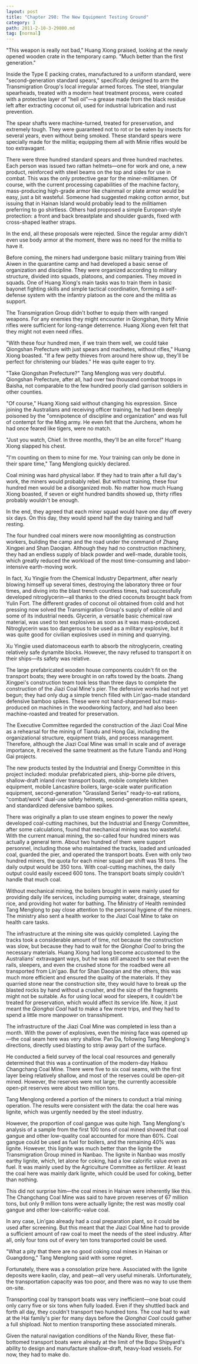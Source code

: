 ```yaml
---
layout: post
title: "Chapter 298: The New Equipment Testing Ground"
category: 3
path: 2011-2-10-3-29800.md
tag: [normal]
---
```


"This weapon is really not bad," Huang Xiong praised, looking at the newly opened wooden crate in the temporary camp. "Much better than the first generation."

Inside the Type E packing crates, manufactured to a uniform standard, were "second-generation standard spears," specifically designed to arm the Transmigration Group's local irregular armed forces. The steel, triangular spearheads, treated with a modern heat treatment process, were coated with a protective layer of "hell oil"—a grease made from the black residue left after extracting coconut oil, used for industrial lubrication and rust prevention.

The spear shafts were machine-turned, treated for preservation, and extremely tough. They were guaranteed not to rot or be eaten by insects for several years, even without being smoked. These standard spears were specially made for the militia; equipping them all with Minie rifles would be too extravagant.

There were three hundred standard spears and three hundred machetes. Each person was issued two rattan helmets—one for work and one, a new product, reinforced with steel beams on the top and sides for use in combat. This was the only protective gear for the miner-militiamen. Of course, with the current processing capabilities of the machine factory, mass-producing high-grade armor like chainmail or plate armor would be easy, just a bit wasteful. Someone had suggested making cotton armor, but issuing that in Hainan Island would probably lead to the militiamen preferring to go shirtless. Others had proposed a simple European-style protection: a front and back breastplate and shoulder guards, fixed with cross-shaped leather straps.

In the end, all these proposals were rejected. Since the regular army didn't even use body armor at the moment, there was no need for the militia to have it.

Before coming, the miners had undergone basic military training from Wei Aiwen in the quarantine camp and had developed a basic sense of organization and discipline. They were organized according to military structure, divided into squads, platoons, and companies. They moved in squads. One of Huang Xiong's main tasks was to train them in basic bayonet fighting skills and simple tactical coordination, forming a self-defense system with the infantry platoon as the core and the militia as support.

The Transmigration Group didn't bother to equip them with ranged weapons. For any enemies they might encounter in Qiongshan, thirty Minie rifles were sufficient for long-range deterrence. Huang Xiong even felt that they might not even need rifles.

"With these four hundred men, if we train them well, we could take Qiongshan Prefecture with just spears and machetes, without rifles," Huang Xiong boasted. "If a few petty thieves from around here show up, they'll be perfect for christening our blades." He was quite eager to try.

"Take Qiongshan Prefecture?" Tang Menglong was very doubtful. Qiongshan Prefecture, after all, had over two thousand combat troops in Baisha, not comparable to the few hundred poorly clad garrison soldiers in other counties.

"Of course," Huang Xiong said without changing his expression. Since joining the Australians and receiving officer training, he had been deeply poisoned by the "omnipotence of discipline and organization" and was full of contempt for the Ming army. He even felt that the Jurchens, whom he had once feared like tigers, were no match.

"Just you watch, Chief. In three months, they'll be an elite force!" Huang Xiong slapped his chest.

"I'm counting on them to mine for me. Your training can only be done in their spare time," Tang Menglong quickly declared.

Coal mining was hard physical labor. If they had to train after a full day's work, the miners would probably rebel. But without training, these four hundred men would be a disorganized mob. No matter how much Huang Xiong boasted, if seven or eight hundred bandits showed up, thirty rifles probably wouldn't be enough.

In the end, they agreed that each miner squad would have one day off every six days. On this day, they would spend half the day training and half resting.

The four hundred coal miners were now moonlighting as construction workers, building the camp and the road under the command of Zhang Xingpei and Shan Daoqian. Although they had no construction machinery, they had an endless supply of black powder and well-made, durable tools, which greatly reduced the workload of the most time-consuming and labor-intensive earth-moving work.

In fact, Xu Yingjie from the Chemical Industry Department, after nearly blowing himself up several times, destroying the laboratory three or four times, and diving into the blast trench countless times, had successfully developed nitroglycerin—all thanks to the dried coconuts brought back from Yulin Fort. The different grades of coconut oil obtained from cold and hot pressing now solved the Transmigration Group's supply of edible oil and some of its industrial needs. Glycerin, a versatile basic chemical raw material, was used to test explosives as soon as it was mass-produced. Nitroglycerin was too dangerous to be used as a military explosive, but it was quite good for civilian explosives used in mining and quarrying.

Xu Yingjie used diatomaceous earth to absorb the nitroglycerin, creating relatively safe dynamite blocks. However, the navy refused to transport it on their ships—its safety was relative.

The large prefabricated wooden house components couldn't fit on the transport boats; they were brought in on rafts towed by the boats. Zhang Xingpei's construction team took less than three days to complete the construction of the Jiazi Coal Mine's pier. The defensive works had not yet begun; they had only dug a simple trench filled with Lin'gao-made standard defensive bamboo spikes. These were not hand-sharpened but mass-produced on machines in the woodworking factory, and had also been machine-roasted and treated for preservation.

The Executive Committee regarded the construction of the Jiazi Coal Mine as a rehearsal for the mining of Tiandu and Hong Gai, including the organizational structure, equipment trials, and process management. Therefore, although the Jiazi Coal Mine was small in scale and of average importance, it received the same treatment as the future Tiandu and Hong Gai projects.

The new products tested by the Industrial and Energy Committee in this project included: modular prefabricated piers, ship-borne pile drivers, shallow-draft inland river transport boats, mobile complete kitchen equipment, mobile Lancashire boilers, large-scale water purification equipment, second-generation "Grassland Series" ready-to-eat rations, "combat/work" dual-use safety helmets, second-generation militia spears, and standardized defensive bamboo spikes.

There was originally a plan to use steam engines to power the newly developed coal-cutting machines, but the Industrial and Energy Committee, after some calculations, found that mechanical mining was too wasteful. With the current manual mining, the so-called four hundred miners was actually a general term. About two hundred of them were support personnel, including those who maintained the tracks, loaded and unloaded coal, guarded the pier, and operated the transport boats. Even with only two hundred miners, the quota for each miner squad per shift was 18 tons. The daily output would be 350 tons. With coal-cutting machines, the daily output could easily exceed 600 tons. The transport boats simply couldn't handle that much coal.

Without mechanical mining, the boilers brought in were mainly used for providing daily life services, including pumping water, drainage, steaming rice, and providing hot water for bathing. The Ministry of Health reminded Tang Menglong to pay close attention to the personal hygiene of the miners. The ministry also sent a health worker to the Jiazi Coal Mine to take on health care tasks.

The infrastructure at the mining site was quickly completed. Laying the tracks took a considerable amount of time, not because the construction was slow, but because they had to wait for the *Qionghai Coal* to bring the necessary materials. Huang Xiong had long become accustomed to the Australians' extravagant ways, but he was still amazed to see that even the rails, sleepers, and even the crushed stone for the roadbed were all transported from Lin'gao. But for Shan Daoqian and the others, this was much more efficient and ensured the quality of the materials. If they quarried stone near the construction site, they would have to break up the blasted rocks by hand without a crusher, and the size of the fragments might not be suitable. As for using local wood for sleepers, it couldn't be treated for preservation, which would affect its service life. Now, it just meant the *Qionghai Coal* had to make a few more trips, and they had to spend a little more manpower on transshipment.

The infrastructure of the Jiazi Coal Mine was completed in less than a month. With the power of explosives, even the mining face was opened up—the coal seam here was very shallow. Pan Da, following Tang Menglong's directions, directly used blasting to strip away part of the surface.

He conducted a field survey of the local coal resources and generally determined that this was a continuation of the modern-day Haikou Changchang Coal Mine. There were five to six coal seams, with the first layer being relatively shallow, and most of the reserves could be open-pit mined. However, the reserves were not large; the currently accessible open-pit reserves were about two million tons.

Tang Menglong ordered a portion of the miners to conduct a trial mining operation. The results were consistent with the data: the coal here was lignite, which was urgently needed by the steel industry.

However, the proportion of coal gangue was quite high. Tang Menglong's analysis of a sample from the first 100 tons of coal mined showed that coal gangue and other low-quality coal accounted for more than 60%. Coal gangue could be used as fuel for boilers, and the remaining 40% was lignite. However, this lignite was much better than the lignite the Transmigration Group mined in Nanbao. The lignite in Nanbao was mostly earthy lignite, which, let alone for coking, had a low calorific value even as fuel. It was mainly used by the Agriculture Committee as fertilizer. At least the coal here was mainly dark lignite, which could be used for coking, better than nothing.

This did not surprise him—the coal mines in Hainan were inherently like this. The Changchang Coal Mine was said to have proven reserves of 67 million tons, but only 9 million tons were actually lignite; the rest was mostly coal gangue and other low-calorific-value coal.

In any case, Lin'gao already had a coal preparation plant, so it could be used after screening. But this meant that the Jiazi Coal Mine had to provide a sufficient amount of raw coal to meet the needs of the steel industry. After all, only four tons out of every ten tons transported could be used.

"What a pity that there are no good coking coal mines in Hainan or Guangdong," Tang Menglong said with some regret.

Fortunately, there was a consolation prize here. Associated with the lignite deposits were kaolin, clay, and peat—all very useful minerals. Unfortunately, the transportation capacity was too poor, and there was no way to use them on-site.

Transporting coal by transport boats was very inefficient—one boat could only carry five or six tons when fully loaded. Even if they shuttled back and forth all day, they couldn't transport two hundred tons. The coal had to wait at the Hai family's pier for many days before the *Qionghai Coal* could gather a full shipload. Not to mention transporting these associated minerals.

Given the natural navigation conditions of the Nandu River, these flat-bottomed transport boats were already at the limit of the Bopu Shipyard's ability to design and manufacture shallow-draft, heavy-load vessels. For now, they had to make do.